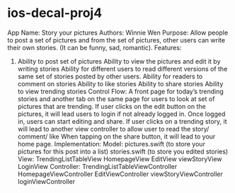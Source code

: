 # ios-decal-proj4
App Name: Story your pictures 
Authors: Winnie Wen 
Purpose: Allow people to post a set of pictures and from the set of pictures, other users can write their own stories. (It can be funny, sad, romantic). 
Features: 
1. Ability to post set of pictures
Ability to view the pictures and edit it by writing stories 
Ability for different users to read different versions of the same set of stories posted by other users. 
Ability for readers to comment on stories 
Ability to like stories
Ability to share stories 
Ability to view trending stories 
Control Flow:
A front page for today’s trending stories and another tab on the same page for users to look at set of pictures that are trending. 
If user clicks on the edit button on the pictures, it will lead users to login if not already logged in. Once logged in, users can start editing and share.
If user clicks on a trending story, it will lead to another view controller to allow user to read the story/ comment/ like
When tapping on the share button, it will lead to your home page. 
Implementation:
Model: pictures.swift (to store your pictures for this post into a list) 
stories.swift (to store you edited stories) 
View: 
TrendingListTableView 
HomepageView
EditView
viewStoryView 
LoginView
Controller:
TrendingListTableViewController
HomepageViewController
EditViewController
viewStoryViewController
loginViewController



